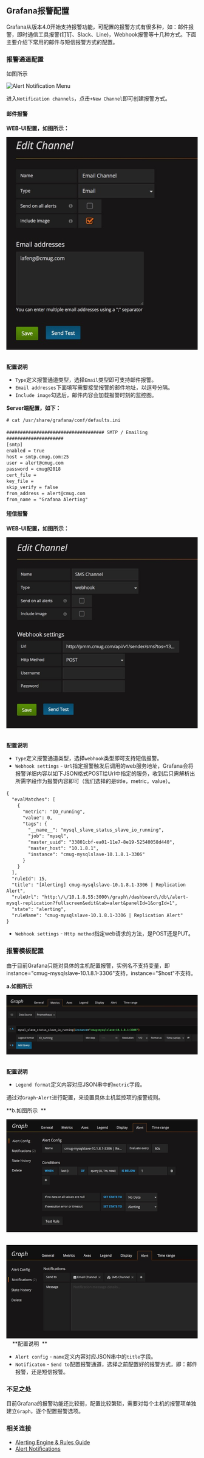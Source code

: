 ## Grafana报警配置  

Grafana从版本4.0开始支持报警功能，可配置的报警方式有很多种，如：邮件报警，即时通信工具报警(钉钉、Slack、Line)，Webhook报警等十几种方式。下面主要介绍下常用的邮件与短信报警方式的配置。  

### 报警通道配置  

如图所示  

![Alert Notification Menu](http://docs.grafana.org/img/docs/v43/alert_notifications_menu.png)   

进入`Notification channels`，点击`+New Channel`即可创建报警方式。

#### 邮件报警  

**WEB-UI配置，如图所示：**  

![Email Channel](https://github.com/coolzhang/myblog/blob/master/misc/grafana_alert_email.png)  

**配置说明**  

* `Type`定义报警通道类型，选择`Email`类型即可支持邮件报警。  
* `Email addresses`下面填写需要接受报警的邮件地址，以逗号分隔。  
* `Include image`勾选后，邮件内容会加载报警时刻的监控图。  

**Server端配置，如下：**  

```
# cat /usr/share/grafana/conf/defaults.ini

#################################### SMTP / Emailing #####################
[smtp]
enabled = true
host = smtp.cmug.com:25
user = alert@cmug.com
password = cmug@2018
cert_file =
key_file =
skip_verify = false
from_address = alert@cmug.com
from_name = "Grafana Alerting"
```

#### 短信报警  

**WEB-UI配置，如图所示：**  

![SMS Channel](https://github.com/coolzhang/myblog/blob/master/misc/grafana_alert_webhook.png)  

**配置说明**  

* `Type`定义报警通道类型，选择`webhook`类型即可支持短信报警。  
* `Webhook settings` - `Url`指定报警触发后调用的web服务地址，Grafana会将报警详细内容以如下JSON格式POST给Url中指定的服务，收到后只需解析出所需字段作为报警内容即可（我们选择的是title，metric，value）。

```
{
  "evalMatches": [
    {
      "metric": "IO_running",
      "value": 0,
      "tags": {
        "__name__": "mysql_slave_status_slave_io_running",
        "job": "mysql",
        "master_uuid": "33801cbf-ea01-11e7-8e19-52540058d440",
        "master_host": "10.1.8.1",
        "instance": "cmug-mysqlslave-10.1.8.1-3306"
      }
    }
  ],
  "ruleId": 15,
  "title": "[Alerting] cmug-mysqlslave-10.1.8.1-3306 | Replication Alert",
  "ruleUrl": "http:\/\/10.1.8.55:3000\/graph\/dashboard\/db\/alert-mysql-replication?fullscreen&edit&tab=alert&panelId=1&orgId=1",
  "state": "alerting",
  "ruleName": "cmug-mysqlslave-10.1.8.1-3306 | Replication Alert"
}
```
* `Webhook settings` - `Http method`指定web请求的方法，是POST还是PUT。  

### 报警模板配置  

由于目前Grafana只能对具体的主机配置报警，实例名不支持变量，即instance="cmug-mysqlslave-10.1.8.1-3306"支持，instance="$host"不支持。  

**a.如图所示**  

![Graph Metrics](https://github.com/coolzhang/myblog/blob/master/misc/grafana_graph_metrics.png)  

**配置说明**  

* `Legend format`定义内容对应JSON串中的`metric`字段。  

通过对`Graph`-`Alert`进行配置，来设置具体主机监控项的报警规则。  

**b.如图所示  **

![Graph Alert Config](https://github.com/coolzhang/myblog/blob/master/misc/grafana_graph_alert_config.png)  

![Graph Alert Notification](https://github.com/coolzhang/myblog/blob/master/misc/grafana_graph_notification.png)  
  
**配置说明  **

* `Alert config` - `name`定义内容对应JSON串中的`title`字段。  
* `Notificaton` - `Send to`配置报警通道，选择之前配置好的报警方式，即：邮件报警，还是短信报警。  

### 不足之处  

目前Grafana的报警功能还比较弱，配置比较繁琐，需要对每个主机的报警项单独建立`Graph`，逐个配置报警选项。  

### 相关连接  

* [Alerting Engine & Rules Guide](http://docs.grafana.org/alerting/rules/)  
* [Alert Notifications](http://docs.grafana.org/alerting/notifications/)  




